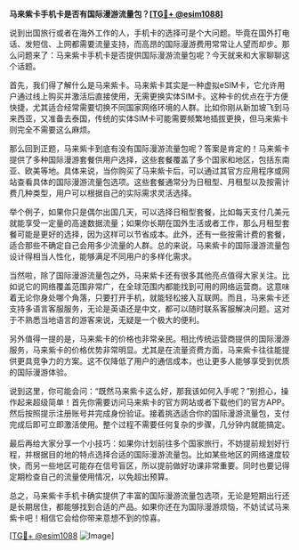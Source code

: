 **马来紫卡手机卡是否有国际漫游流量包？[[TG💪+ @esim1088](https://t.me/s/esim1088)]**

说到出国旅行或者在海外工作的人，手机卡的选择可是个大问题。毕竟在国外打电话、发短信、上网都需要流量支持，而高昂的国际漫游费用常常让人望而却步。那么问题来了：马来紫卡手机卡是否提供国际漫游流量包呢？今天就来和大家聊聊这个话题。

首先，我们得了解什么是马来紫卡。马来紫卡其实是一种虚拟eSIM卡，它允许用户通过线上购买并激活后直接使用，无需更换实体SIM卡。这种卡的优点在于方便快捷，尤其适合经常需要切换不同国家网络环境的人群。比如你刚从新加坡飞到马来西亚，又准备去泰国，传统的实体SIM卡可能需要频繁地插拔更换，但马来紫卡则完全不需要这么麻烦。

那么回到正题，马来紫卡到底有没有国际漫游流量包呢？答案是肯定的！马来紫卡提供了多种国际漫游套餐供用户选择，这些套餐覆盖了多个国家和地区，包括东南亚、欧美等地。具体来说，当你购买了马来紫卡后，可以通过其官方应用程序或网站查看具体的国际漫游流量包选项。这些套餐通常分为日租型、月租型以及按需计费几种类型，用户可以根据自己的实际需求灵活选择。

举个例子，如果你只是偶尔出国几天，可以选择日租型套餐，比如每天支付几美元就能享受一定量的高速数据流量；如果你长期在国外生活或者工作，那么月租型套餐可能是更好的选择，因为这样可以节省成本。此外，还有一些按需计费的套餐，适合那些不确定自己会用多少流量的人群。总的来说，马来紫卡的国际漫游流量包设计得相当人性化，能够满足不同用户的多样化需求。

当然啦，除了国际漫游流量包之外，马来紫卡还有很多其他亮点值得大家关注。比如说它的网络覆盖范围非常广，在全球范围内都能找到可用的网络运营商。这意味着无论你身处哪个角落，只要打开手机，就能轻松接入互联网。而且，马来紫卡还支持多语言客服服务，无论是英语还是中文，都可以随时联系客服解决问题。这对于不熟悉当地语言的游客来说，无疑是一个极大的便利。

另外值得一提的是，马来紫卡的价格也非常亲民。相比传统运营商提供的国际漫游服务，马来紫卡的价格优势非常明显。尤其是在流量资费方面，马来紫卡往往能提供更具竞争力的方案。这不仅降低了用户的通信成本，也让更多人能够享受到优质的国际漫游体验。

说到这里，你可能会问：“既然马来紫卡这么好，那我该如何入手呢？”别担心，操作起来超级简单！首先你需要访问马来紫卡的官方网站或者下载他们的官方APP。然后按照提示注册账号并完成身份验证。接着挑选适合你的国际漫游流量包，支付完成后即可立即激活使用。整个过程不需要任何复杂的步骤，几分钟内就能搞定。

最后再给大家分享一个小技巧：如果你计划前往多个国家旅行，不妨提前规划好行程，并根据目的地的特点选择合适的国际漫游流量包。比如某些地区的网络速度较快，而另一些地区可能存在信号盲区，所以提前做好功课非常重要。同时也要记得定期检查自己的流量使用情况，以免超出预算。

总之，马来紫卡手机卡确实提供了丰富的国际漫游流量包选项，无论是短期出行还是长期居住，都能够找到合适的产品。如果你还在为国际漫游烦恼，不妨试试马来紫卡吧！相信它会给你带来意想不到的惊喜。

[[TG💪+ @esim1088](https://t.me/s/esim1088) ![Image](https://i.postimg.cc/4NQfJmqS/Snipaste-2025-05-13-00-14-12.png)]